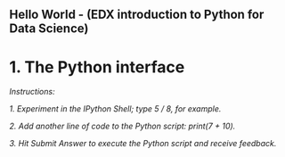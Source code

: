 ## Hello World - (EDX introduction to Python for Data Science)
# 1. The Python interface
*Instructions:*

*1. Experiment in the IPython Shell; type 5 / 8, for example.*

*2. Add another line of code to the Python script: print(7 + 10).*

*3. Hit Submit Answer to execute the Python script and receive feedback.*
